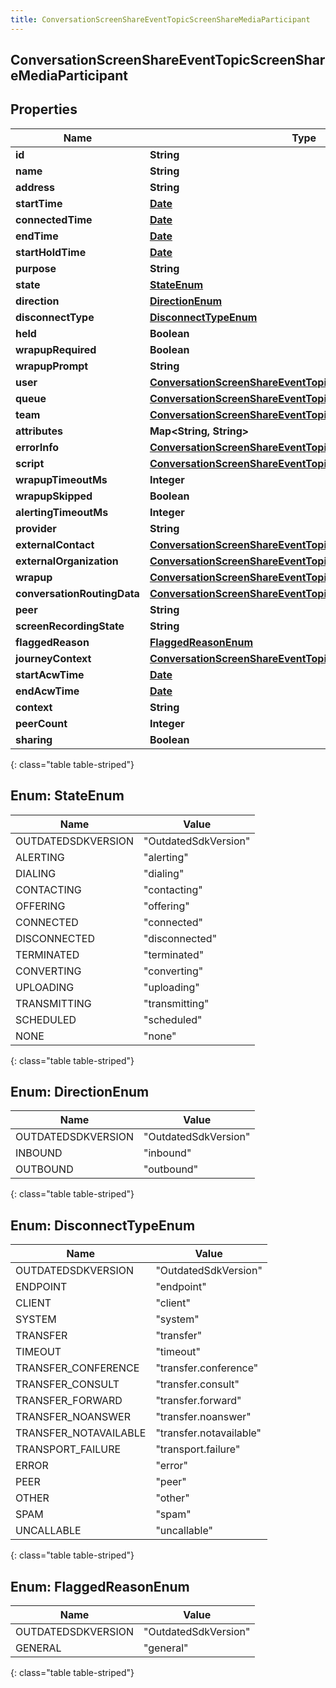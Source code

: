 ```yaml
---
title: ConversationScreenShareEventTopicScreenShareMediaParticipant
---
```


## ConversationScreenShareEventTopicScreenShareMediaParticipant

## Properties

| Name                        | Type                                                                                                                                             | Description | Notes      |
| --------------------------- | ------------------------------------------------------------------------------------------------------------------------------------------------ | ----------- | ---------- |
| **id**                      | <!----><!---->**String**<!---->                                                                                                                  |             | [optional] |
| **name**                    | <!----><!---->**String**<!---->                                                                                                                  |             | [optional] |
| **address**                 | <!----><!---->**String**<!---->                                                                                                                  |             | [optional] |
| **startTime**               | <!----><!---->[**Date**](Date.md)<!---->                                                                                                         |             | [optional] |
| **connectedTime**           | <!----><!---->[**Date**](Date.md)<!---->                                                                                                         |             | [optional] |
| **endTime**                 | <!----><!---->[**Date**](Date.md)<!---->                                                                                                         |             | [optional] |
| **startHoldTime**           | <!----><!---->[**Date**](Date.md)<!---->                                                                                                         |             | [optional] |
| **purpose**                 | <!----><!---->**String**<!---->                                                                                                                  |             | [optional] |
| **state**                   | [**StateEnum**](#StateEnum)<!---->                                                                                                               |             | [optional] |
| **direction**               | [**DirectionEnum**](#DirectionEnum)<!---->                                                                                                       |             | [optional] |
| **disconnectType**          | [**DisconnectTypeEnum**](#DisconnectTypeEnum)<!---->                                                                                             |             | [optional] |
| **held**                    | <!----><!---->**Boolean**<!---->                                                                                                                 |             | [optional] |
| **wrapupRequired**          | <!----><!---->**Boolean**<!---->                                                                                                                 |             | [optional] |
| **wrapupPrompt**            | <!----><!---->**String**<!---->                                                                                                                  |             | [optional] |
| **user**                    | <!----><!---->[**ConversationScreenShareEventTopicUriReference**](ConversationScreenShareEventTopicUriReference.md)<!---->                       |             | [optional] |
| **queue**                   | <!----><!---->[**ConversationScreenShareEventTopicUriReference**](ConversationScreenShareEventTopicUriReference.md)<!---->                       |             | [optional] |
| **team**                    | <!----><!---->[**ConversationScreenShareEventTopicUriReference**](ConversationScreenShareEventTopicUriReference.md)<!---->                       |             | [optional] |
| **attributes**              | <!----><!---->**Map&lt;String, String&gt;**<!---->                                                                                               |             | [optional] |
| **errorInfo**               | <!----><!---->[**ConversationScreenShareEventTopicErrorBody**](ConversationScreenShareEventTopicErrorBody.md)<!---->                             |             | [optional] |
| **script**                  | <!----><!---->[**ConversationScreenShareEventTopicUriReference**](ConversationScreenShareEventTopicUriReference.md)<!---->                       |             | [optional] |
| **wrapupTimeoutMs**         | <!----><!---->**Integer**<!---->                                                                                                                 |             | [optional] |
| **wrapupSkipped**           | <!----><!---->**Boolean**<!---->                                                                                                                 |             | [optional] |
| **alertingTimeoutMs**       | <!----><!---->**Integer**<!---->                                                                                                                 |             | [optional] |
| **provider**                | <!----><!---->**String**<!---->                                                                                                                  |             | [optional] |
| **externalContact**         | <!----><!---->[**ConversationScreenShareEventTopicUriReference**](ConversationScreenShareEventTopicUriReference.md)<!---->                       |             | [optional] |
| **externalOrganization**    | <!----><!---->[**ConversationScreenShareEventTopicUriReference**](ConversationScreenShareEventTopicUriReference.md)<!---->                       |             | [optional] |
| **wrapup**                  | <!----><!---->[**ConversationScreenShareEventTopicWrapup**](ConversationScreenShareEventTopicWrapup.md)<!---->                                   |             | [optional] |
| **conversationRoutingData** | <!----><!---->[**ConversationScreenShareEventTopicConversationRoutingData**](ConversationScreenShareEventTopicConversationRoutingData.md)<!----> |             | [optional] |
| **peer**                    | <!----><!---->**String**<!---->                                                                                                                  |             | [optional] |
| **screenRecordingState**    | <!----><!---->**String**<!---->                                                                                                                  |             | [optional] |
| **flaggedReason**           | [**FlaggedReasonEnum**](#FlaggedReasonEnum)<!---->                                                                                               |             | [optional] |
| **journeyContext**          | <!----><!---->[**ConversationScreenShareEventTopicJourneyContext**](ConversationScreenShareEventTopicJourneyContext.md)<!---->                   |             | [optional] |
| **startAcwTime**            | <!----><!---->[**Date**](Date.md)<!---->                                                                                                         |             | [optional] |
| **endAcwTime**              | <!----><!---->[**Date**](Date.md)<!---->                                                                                                         |             | [optional] |
| **context**                 | <!----><!---->**String**<!---->                                                                                                                  |             | [optional] |
| **peerCount**               | <!----><!---->**Integer**<!---->                                                                                                                 |             | [optional] |
| **sharing**                 | <!----><!---->**Boolean**<!---->                                                                                                                 |             | [optional] |

{: class="table table-striped"}

<a name="StateEnum"></a>

## Enum: StateEnum

| Name               | Value                          |
| ------------------ | ------------------------------ |
| OUTDATEDSDKVERSION | &quot;OutdatedSdkVersion&quot; |
| ALERTING           | &quot;alerting&quot;           |
| DIALING            | &quot;dialing&quot;            |
| CONTACTING         | &quot;contacting&quot;         |
| OFFERING           | &quot;offering&quot;           |
| CONNECTED          | &quot;connected&quot;          |
| DISCONNECTED       | &quot;disconnected&quot;       |
| TERMINATED         | &quot;terminated&quot;         |
| CONVERTING         | &quot;converting&quot;         |
| UPLOADING          | &quot;uploading&quot;          |
| TRANSMITTING       | &quot;transmitting&quot;       |
| SCHEDULED          | &quot;scheduled&quot;          |
| NONE               | &quot;none&quot;               |

{: class="table table-striped"}

<a name="DirectionEnum"></a>

## Enum: DirectionEnum

| Name               | Value                          |
| ------------------ | ------------------------------ |
| OUTDATEDSDKVERSION | &quot;OutdatedSdkVersion&quot; |
| INBOUND            | &quot;inbound&quot;            |
| OUTBOUND           | &quot;outbound&quot;           |

{: class="table table-striped"}

<a name="DisconnectTypeEnum"></a>

## Enum: DisconnectTypeEnum

| Name                  | Value                             |
| --------------------- | --------------------------------- |
| OUTDATEDSDKVERSION    | &quot;OutdatedSdkVersion&quot;    |
| ENDPOINT              | &quot;endpoint&quot;              |
| CLIENT                | &quot;client&quot;                |
| SYSTEM                | &quot;system&quot;                |
| TRANSFER              | &quot;transfer&quot;              |
| TIMEOUT               | &quot;timeout&quot;               |
| TRANSFER_CONFERENCE   | &quot;transfer.conference&quot;   |
| TRANSFER_CONSULT      | &quot;transfer.consult&quot;      |
| TRANSFER_FORWARD      | &quot;transfer.forward&quot;      |
| TRANSFER_NOANSWER     | &quot;transfer.noanswer&quot;     |
| TRANSFER_NOTAVAILABLE | &quot;transfer.notavailable&quot; |
| TRANSPORT_FAILURE     | &quot;transport.failure&quot;     |
| ERROR                 | &quot;error&quot;                 |
| PEER                  | &quot;peer&quot;                  |
| OTHER                 | &quot;other&quot;                 |
| SPAM                  | &quot;spam&quot;                  |
| UNCALLABLE            | &quot;uncallable&quot;            |

{: class="table table-striped"}

<a name="FlaggedReasonEnum"></a>

## Enum: FlaggedReasonEnum

| Name               | Value                          |
| ------------------ | ------------------------------ |
| OUTDATEDSDKVERSION | &quot;OutdatedSdkVersion&quot; |
| GENERAL            | &quot;general&quot;            |

{: class="table table-striped"}
